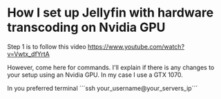# How I set up Jellyfin with hardware transcoding on Nvidia GPU


Step 1 is to follow this video https://www.youtube.com/watch?v=Vwtx_dfYrtA

However, come here for commands. I'll explain if there is any changes to your setup using an Nvidia GPU. In my case I use a GTX 1070. 

In you preferred terminal
´´´ssh your_username@your_servers_ip´´´

